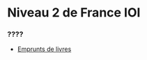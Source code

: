 # Niveau 2 de France IOI

### ????

* [Emprunts de livres](0-Déblocage_du_niveau_3/1-emprunt_livre.html)
